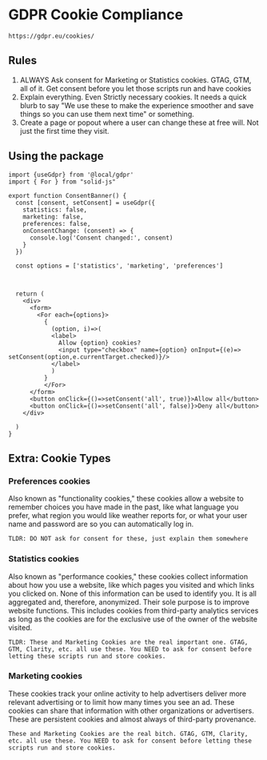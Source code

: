 # GDPR Cookie Compliance
`https://gdpr.eu/cookies/`

## Rules

1. ALWAYS Ask consent for Marketing or Statistics cookies. GTAG, GTM, all of it. Get consent before you let those scripts run and have cookies 
2. Explain everything. Even Strictly necessary cookies. It needs a quick blurb to say "We use these to make the experience smoother and save things so you can use them next time" or something.
3. Create a page or popout where a user can change these at free will. Not just the first time they visit.


## Using the package

```tsx
import {useGdpr} from '@local/gdpr'
import { For } from "solid-js"

export function ConsentBanner() {
  const [consent, setConsent] = useGdpr({
    statistics: false,
    marketing: false, 
    preferences: false,
    onConsentChange: (consent) => {
      console.log('Consent changed:', consent)
    }
  })

  const options = ['statistics', 'marketing', 'preferences']



  return (
    <div>
      <form>
        <For each={options}>
          {
            (option, i)=>(
            <label>
              Allow {option} cookies?
              <input type="checkbox" name={option} onInput={(e)=> setConsent(option,e.currentTarget.checked)}/>
            </label>
            )
          }
          </For>
      </form>
      <button onClick={()=>setConsent('all', true)}>Allow all</button>
      <button onClick={()=>setConsent('all', false)}>Deny all</button>
    </div>

  )
}

```

## Extra: Cookie Types

### Preferences cookies
Also known as "functionality cookies," these cookies allow a website to remember choices you have made in the past, like what language you prefer, what region you would like weather reports for, or what your user name and password are so you can automatically log in.

`TLDR: DO NOT ask for consent for these, just explain them somewhere`

### Statistics cookies
Also known as "performance cookies," these cookies collect information about how you use a website, like which pages you visited and which links you clicked on. None of this information can be used to identify you. It is all aggregated and, therefore, anonymized. Their sole purpose is to improve website functions. This includes cookies from third-party analytics services as long as the cookies are for the exclusive use of the owner of the website visited.

`TLDR: These and Marketing Cookies are the real important one. GTAG, GTM, Clarity, etc. all use these. You NEED to ask for consent before letting these scripts run and store cookies.`

### Marketing cookies
These cookies track your online activity to help advertisers deliver more relevant advertising or to limit how many times you see an ad. These cookies can share that information with other organizations or advertisers. These are persistent cookies and almost always of third-party provenance.

`These and Marketing Cookies are the real bitch. GTAG, GTM, Clarity, etc. all use these. You NEED to ask for consent before letting these scripts run and store cookies.`